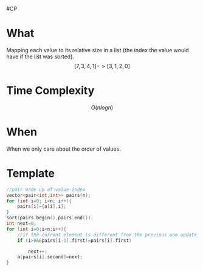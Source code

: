 #CP
# What 
Mapping each value to its relative size in a list (the index the value would have if the list was sorted).
$$
[7,3,4,1]->[3,1,2,0]
$$
# Time Complexity

$$
O(nlogn)
$$
# When 
When we only care about the order of values.

# Template
```C++
//pair made up of value-index
vector<pair<int,int>> pairs(n);
for (int i=0; i<n; i++){
	pairs[i]={a[i],i};
}
sort(pairs.begin(),pairs.end());
int next=0;
for (int i=0;i<n;i++){
	//if the current element is different from the previous one update next. We include this to maintain equal values.
	if (i>0&&pairs[i-1].first!=pairs[i].first)

		next++;
	a[pairs[i].second]=next;
}
```